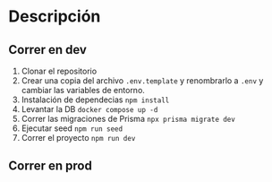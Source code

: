# Descripción

## Correr en dev

1. Clonar el repositorio
2. Crear una copia del archivo `.env.template` y renombrarlo a `.env` y cambiar las variables de entorno.
3. Instalación de dependecias `npm install`
4. Levantar la DB `docker compose up -d`
5. Correr las migraciones de Prisma `npx prisma migrate dev`
6. Ejecutar seed `npm run seed`  
7. Correr el proyecto `npm run dev`

## Correr en prod
